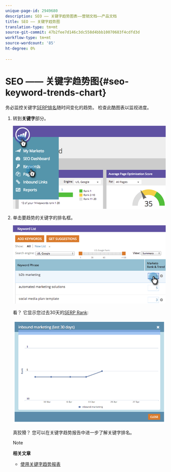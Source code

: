 ```yaml
---
unique-page-id: 2949680
description: SEO —— 关键字趋势图表——营销文档——产品文档
title: SEO —— 关键字趋势图
translation-type: tm+mt
source-git-commit: 47b2fee7d146c3dc558d4bbb10070683f4cdfd3d
workflow-type: tm+mt
source-wordcount: '85'
ht-degree: 0%

---
```



# SEO —— 关键字趋势图{#seo-keyword-trends-chart}

务必监控关键字[SERP排名](../../../../product-docs/additional-apps/seo/understanding-seo/understanding-search-engine-optimization.md)随时间变化的趋势。 检查此酷图表以监视进度。

1. 转到&#x200B;**关键字**&#x200B;部分。

   ![](assets/image2014-9-18-12-3a5-3a7.png)

1. 单击要趋势的关键字的排名框。

   ![](assets/image2014-9-18-12-3a5-3a11.png)

   看？ 它显示您过去30天的[SERP Rank](../../../../product-docs/additional-apps/seo/understanding-seo/understanding-search-engine-optimization.md):

   ![](assets/image2014-9-18-12-3a5-3a14.png)

   真狡猾？ 您可以在关键字趋势报告中进一步了解关键字排名。

   >[!NOTE]
   >
   >**相关文章**
   >
   >    
   >    
   >    * [使用关键字趋势报表](../../../../product-docs/additional-apps/seo/reports/seo-use-the-keyword-trends-report.md)



